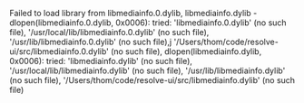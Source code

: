 Failed to load library from libmediainfo.0.dylib, libmediainfo.dylib - dlopen(libmediainfo.0.dylib, 0x0006): 
tried: 
'libmediainfo.0.dylib' (no such file), 
'/usr/local/lib/libmediainfo.0.dylib' (no such file),
'/usr/lib/libmediainfo.0.dylib' (no such file),j
'/Users/thom/code/resolve-ui/src/libmediainfo.0.dylib' (no such file), 
dlopen(libmediainfo.dylib, 0x0006): 
tried: 
'libmediainfo.dylib' (no such file), 
'/usr/local/lib/libmediainfo.dylib' (no such file), 
'/usr/lib/libmediainfo.dylib' (no such file), 
'/Users/thom/code/resolve-ui/src/libmediainfo.dylib' (no such file)